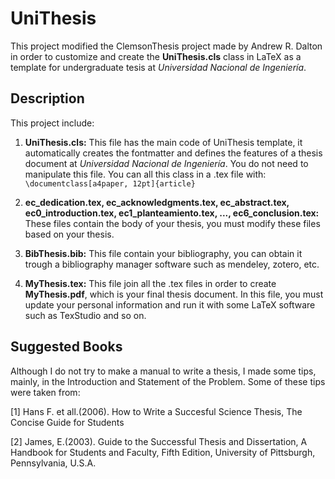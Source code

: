 UniThesis
=========

This project modified the ClemsonThesis project made by Andrew R. Dalton in order to customize and create
the **UniThesis.cls** class in LaTeX as a template for undergraduate tesis at *Universidad Nacional de Ingeniería*.

Description
------------

This project include:

1. **UniThesis.cls:** This file has the main code of UniThesis template, it automatically creates the fontmatter and defines the features of a thesis document at *Universidad Nacional de Ingeniería*. You do not need to manipulate this file. You can all this class in a .tex file with: `\documentclass[a4paper, 12pt]{article}`

2. **ec_dedication.tex, ec_acknowledgments.tex, ec_abstract.tex, ec0_introduction.tex, ec1_planteamiento.tex, ..., ec6_conclusion.tex:** These files contain the body of your thesis, you must modify these files based on your thesis.
3. **BibThesis.bib:** This file contain your bibliography, you can obtain it trough a bibliography manager software such as mendeley, zotero, etc.
4. **MyThesis.tex:** This file join all the .tex files in order to create **MyThesis.pdf**, which is your final thesis document. In this file, you must update your personal information and run it with some LaTeX software such as TexStudio and so on.

Suggested Books
---------------

Although I do not try to make a manual to write a thesis, I made some tips, mainly, in the Introduction and Statement of the Problem. Some of these tips were taken from: 

[1] Hans F. et all.(2006). How to Write a Succesful Science Thesis, The Concise Guide for Students

[2] James, E.(2003). Guide to the Successful Thesis and Dissertation, A Handbook for Students and Faculty, Fifth Edition, University of Pittsburgh, Pennsylvania, U.S.A.



